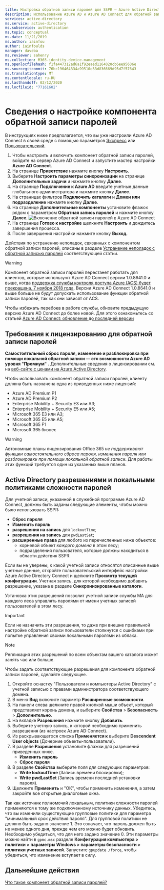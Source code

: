 ```yaml
---
title: Настройка обратной записи паролей для SSPR — Azure Active Directory
description: Использование Azure AD и Azure AD Connect для обратной записи паролей в локальный каталог.
services: active-directory
ms.service: active-directory
ms.subservice: authentication
ms.topic: conceptual
ms.date: 11/21/2019
ms.author: iainfou
author: iainfoulds
manager: daveba
ms.reviewer: sahenry
ms.collection: M365-identity-device-management
ms.openlocfilehash: f1fa447312ad6a1f92eaed1164020cb6ee95606e
ms.sourcegitcommit: 76bc196464334a99510e33d836669d95d7f57643
ms.translationtype: MT
ms.contentlocale: ru-RU
ms.lasthandoff: 02/12/2020
ms.locfileid: "77161602"
---
```

# <a name="how-to-configure-password-writeback"></a>Сведения о настройке компонента обратной записи паролей

В инструкциях ниже предполагается, что вы уже настроили Azure AD Connect в своей среде с помощью параметров [Экспресс](../hybrid/how-to-connect-install-express.md) или [Пользовательский](../hybrid/how-to-connect-install-custom.md).

1. Чтобы настроить и включить компонент обратной записи паролей, войдите на сервер Azure AD Connect и запустите мастер настройки **Azure AD Connect**.
2. На странице **Приветствие** нажмите кнопку **Настроить**.
3. Выберите **Настроить параметры синхронизации** на странице **Дополнительные задачи** и нажмите кнопку **Далее**.
4. На странице **Подключение к Azure AD** введите учетные данные глобального администратора и нажмите кнопку **Далее**.
5. На страницах фильтров **Подключить каталоги** и **Домен или подразделение** нажмите кнопку **Далее**.
6. На странице **Дополнительные компоненты** установите флажок рядом с параметром **Обратная запись паролей** и нажмите кнопку **Далее**.
   ![Включение обратной записи паролей в Azure AD Connect][Writeback]
7. На странице **Готово к настройке** щелкните **Настроить** и дождитесь завершения процесса.
8. После завершения настройки нажмите кнопку **Выход**.

Действия по устранению неполадок, связанных с компонентом обратной записи паролей, описаны в разделе [Устранение неполадок с обратной записью паролей](active-directory-passwords-troubleshoot.md#troubleshoot-password-writeback) соответствующей статьи.

> [!WARNING]
> Компонент обратной записи паролей перестанет работать для клиентов, которые используют Azure AD Connect версии 1.0.8641.0 и выше, когда [поддержка службы контроля доступа Azure (ACS) будет прекращена, 7 ноября 2018 года](../azuread-dev/active-directory-acs-migration.md). Версии Azure AD Connect 1.0.8641.0 и выше больше не будут допускать использование функции обратной записи паролей, так как они зависят от ACS.
>
> Чтобы избежать перебоев в работе службы, обновите предыдущую версию Azure AD Connect до более новой. Для этого ознакомьтесь со статьей [Azure AD Connect: обновление до последней версии](../hybrid/how-to-upgrade-previous-version.md)
>

## <a name="licensing-requirements-for-password-writeback"></a>Требования к лицензированию для обратной записи паролей

**Самостоятельный сброс пароля, изменение и разблокировка при помощи локальной обратной записи — это возможности Azure AD уровня "Премиум"** . Дополнительные сведения о лицензировании см. на [веб-сайте с ценами на Azure Active Directory](https://azure.microsoft.com/pricing/details/active-directory/).

Чтобы использовать компонент обратной записи паролей, клиенту должна быть назначена одна из приведенных ниже лицензий:

* Azure AD Premium P1
* Azure AD Premium P2
* Enterprise Mobility + Security E3 или A3;
* Enterprise Mobility + Security E5 или A5;
* Microsoft 365 E3 или A3;
* Microsoft 365 E5 или A5;
* Microsoft 365 F1
* Microsoft 365 бизнес

> [!WARNING]
> Автономные планы лицензирования Office 365 *не поддерживают функции самостоятельного сброса пароля, изменения пароля или разблокировки при помощи локальной обратной записи*. Для работы этих функций требуется один из указанных выше планов.
>

## <a name="active-directory-permissions-and-on-premises-password-complexity-policies"></a>Active Directory разрешениями и локальными политиками сложности паролей 

Для учетной записи, указанной в служебной программе Azure AD Connect, должны быть заданы следующие элементы, чтобы можно было использовать SSPR:

* **Сброс пароля** 
* **Изменить пароль** 
* **разрешения на запись** для `lockoutTime`;
* **разрешения на запись** для `pwdLastSet`;
* **расширенные права** для любого из перечисленных ниже объектов:
   * корневой объект *каждого домена* в этом лесу;
   * подразделения пользователя, которые должны находиться в области действия SSPR.

Если вы не уверены, к какой учетной записи относятся описанные выше учетные данные, откройте пользовательский интерфейс настройки Azure Active Directory Connect и щелкните **Просмотр текущей конфигурации**. Учетная запись, для которой необходимо добавить разрешение, указана в разделе **Синхронизированные каталоги**.

Установка этих разрешений позволит учетной записи службы MA для каждого леса управлять паролями от имени учетных записей пользователей в этом лесу. 

> [!IMPORTANT]
> Если не назначить эти разрешения, то даже при внешне правильной настройке обратной записи пользователи столкнутся с ошибками при попытке управления своими локальными паролями из облака.
>

> [!NOTE]
> Репликация этих разрешений по всем объектам вашего каталога может занять час или больше.
>

Чтобы задать соответствующие разрешения для компонента обратной записи паролей, сделайте следующее.

1. Откройте оснастку "Пользователи и компьютеры Active Directory" с учетной записью с правами администратора соответствующего домена.
2. В меню **Вид** включите параметр **Расширенные возможности**.
3. На панели слева щелкните правой кнопкой мыши объект, который представляет корень домена, и выберите **Свойства** > **Безопасность** > **Дополнительно**.
4. На вкладке **Разрешения** нажмите кнопку **Добавить**.
5. Выберите учетную запись, к которой необходимо применить разрешения (из настроек Azure AD Connect).
6. Из раскрывающегося списка **Применяется к** выберите **Descendent User objects** (Дочерние объекты-пользователи).
7. В разделе **Разрешения** установите флажки для разрешений приведенных ниже.
    * **Изменить пароль**
    * **Сброс пароля**
8. В разделе **Свойства** выберите поля для следующих параметров:
    * **Write lockoutTime** (Запись времени блокировки);
    * **Write pwdLastSet** (Запись времени последней установки пароля).
9. Щелкните **Применить** и "ОК", чтобы применить изменения, а затем закройте все открытые диалоговые окна.

Так как источник полномочий локальным, политики сложности паролей применяются к тому же подключенному источнику данных. Убедитесь, что вы изменили существующие групповые политики для параметра "минимальный срок действия пароля". Для групповой политики не должно быть задано значение 1. Это означает, что пароль должен быть не менее одного дня, прежде чем его можно будет обновить. Необходимо убедиться, что для него задано значение 0. Эти параметры можно найти в `gpmc.msc` разделе **Конфигурация компьютера > политики > параметры Windows > параметры безопасности > политики учетных записей**. Запустите `gpupdate /force`, чтобы убедиться, что изменение вступает в силу. 

## <a name="next-steps"></a>Дальнейшие действия

[Что такое компонент обратной записи паролей?](concept-sspr-writeback.md)

[Writeback]: ./media/howto-sspr-writeback/enablepasswordwriteback.png "Включение обратной записи паролей в Azure AD Connect"
